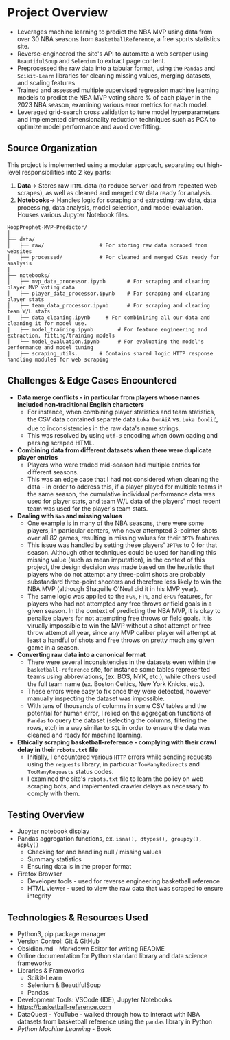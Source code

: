 # Project Overview
- Leverages machine learning to predict the NBA MVP using data from over 30 NBA seasons from `BasketballReference`, a free sports statistics site. 
- Reverse-engineered the site's API to automate a web scraper using `BeautifulSoup` and `Selenium` to extract page content. 
- Preprocessed the raw data into a tabular format, using the `Pandas` and `Scikit-Learn` libraries for cleaning missing values, merging datasets, and scaling features 
- Trained and assessed multiple supervised regression machine learning models to predict the NBA MVP voting share % of each player in the 2023 NBA season, examining various error metrics for each model.
- Leveraged grid-search cross validation to tune model hyperparameters and implemented dimensionality reduction techniques such as PCA to optimize model performance and avoid overfitting.
## Source Organization 
This project is implemented using a modular approach, separating out high-level responsibilities into 2 key parts: 
1. **Data**->  Stores raw `HTML` data (to reduce server load from repeated web scrapes), as well as cleaned and merged `CSV` data ready for analysis.   
2. **Notebooks**-> Handles logic for scraping and extracting raw data, data processing, data analysis, model selection, and model evaluation. Houses various Jupyter Notebook files. 
```
HoopProphet-MVP-Predictor/
│
├── data/ 
│   ├── raw/                  # For storing raw data scraped from websites
│   ├── processed/            # For cleaned and merged CSVs ready for analysis
|
├── notebooks/  
│   ├── mvp_data_processor.ipynb       # For scraping and cleaning player MVP voting data
│   ├── player_data_processor.ipynb    # For scraping and cleaning player stats
│   ├── team_data_processor.ipynb      # For scraping and cleaning team W/L stats  
|   ├── data_cleaning.ipynb     # For combinining all our data and cleaning it for model use.
│   ├── model_training.ipynb        # For feature engineering and extraction, fitting/training models
│   └── model_evaluation.ipynb      # For evaluating the model's performance and model tuning
│   ├── scraping_utils.       # Contains shared logic HTTP response handling modules for web scraping
```
## Challenges & Edge Cases Encountered
- **Data merge conflicts - in particular from players whose names included non-traditional English characters**
	- For instance, when combining player statistics and team statistics, the CSV data contained separate data `Luka DonÄiÄ` vs. `Luka Dončić`, due to inconsistencies in the raw data's name strings.
	- This was resolved by using `utf-8` encoding when downloading and parsing scraped HTML.
- **Combining data from different datasets when there were duplicate player entries**
	- Players who were traded mid-season had multiple entries for different seasons.
	- This was an edge case that I had not considered when cleaning the data - in order to address this, if a player played for multiple teams in the same season, the cumulative individual performance data was used for player stats, and team W/L data of the players' most recent team was used for the player's team stats.
- **Dealing with `Nan` and missing values** 
	- One example is in many of the NBA seasons, there were some players, in particular centers, who never attempted 3-pointer shots over all 82 games, resulting in missing values for their `3PT%` features. 
	- This issue was handled by setting these players' `3PT%`s to 0 for that season. Although other techniques could be used for handling this missing value (such as mean imputation), in the context of this project, the design decision was made based on the heuristic that players who do not attempt any three-point shots are probably substandard three-point shooters and therefore less likely to win the NBA MVP (although Shaquille O'Neal did it in his MVP year).
	- The same logic was applied to the `FG%`, `FT%`, and `eFG%` features, for players who had not attempted any free throws or field goals in a given season. In the context of predicting the NBA MVP, it is okay to penalize players for not attempting free throws or field goals. It is virually impossible to win the MVP without a shot attempt or free throw attempt all year, since any MVP caliber player will attempt at least a handful of shots and free throws on pretty much any given game in a season. 
- **Converting raw data into a canonical format** 
	- There were several inconsistencies in the datasets even within the `basketball-reference` site, for instance some tables represented teams using abbreviations, (ex. BOS, NYK, etc.), while others used the full team name (ex. Boston Celtics, New York Knicks, etc.).
	- These errors were easy to fix once they were detected, however manually inspecting the dataset was impossible.  
	- With tens of thousands of columns in some CSV tables and the potential for human error, I relied on the aggregation functions of `Pandas` to query the dataset (selecting the columns, filtering the rows, etcl) in a way similar to `SQL` in order to ensure the data was cleaned and ready for machine learning.
- **Ethically scraping basketball-reference - complying with their crawl delay in their `robots.txt` file**
	- Initially, I encountered various `HTTP` errors while sending requests using the `requests` library, in particular `TooManyRedirects` and `TooManyRequests` status codes.
	- I examined the site's `robots.txt` file to learn the policy on web scraping bots, and implemented crawler delays as necessary to comply with them.
## Testing Overview
- Jupyter notebook display 
- Pandas aggregation functions, ex. `isna(), dtypes(), groupby(), apply()`
	- Checking for and handling null / missing values
	- Summary statistics 
	- Ensuring data is in the proper format 
- Firefox Browser 
	- Developer tools - used for reverse engineering basketball reference
	- HTML viewer - used to view the raw data that was scraped to ensure integrity
## Technologies & Resources Used 
- Python3, pip package manager 
- Version Control: Git & GitHub
- Obsidian.md - Markdown Editor for writing README
- Online documentation for Python standard library and data science frameworks 
- Libraries & Frameworks
	- Scikit-Learn 
	- Selenium & BeautifulSoup
	- Pandas
- Development Tools: VSCode (IDE), Jupyter Notebooks 
- https://basketball-reference.com
- DataQuest - YouTube - walked through how to interact with NBA datasets from basketball reference using the `pandas` library in Python
- *Python Machine Learning* - Book  

